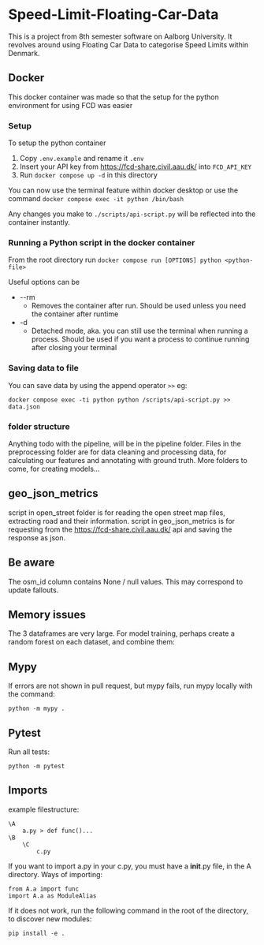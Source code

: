 # Speed-Limit-Floating-Car-Data
This is a project from 8th semester software on Aalborg University. It revolves around using Floating Car Data to categorise Speed Limits within Denmark.

## Docker

This docker container was made so that the setup for the python environment for using FCD was easier

### Setup

To setup the python container
1. Copy `.env.example` and rename it `.env`
2. Insert your API key from https://fcd-share.civil.aau.dk/ into `FCD_API_KEY`
3. Run `docker compose up -d` in this directory

You can now use the terminal feature within docker desktop or use the command `docker compose exec -it python /bin/bash`

Any changes you make to `./scripts/api-script.py` will be reflected into the container instantly.

### Running a Python script in the docker container

From the root directory run
`docker compose run [OPTIONS] python <python-file>`

Useful options can be
- --rm
    - Removes the container after run. Should be used unless you need the container after runtime
- -d
    - Detached mode, aka. you can still use the terminal when running a process. Should be used if you want a process to continue running after closing your terminal

### Saving data to file

You can save data by using the append operator `>>` eg: 

```
docker compose exec -ti python python /scripts/api-script.py >> data.json
```

### folder structure
Anything todo with the pipeline, will be in the pipeline folder.
Files in the preprocessing folder are for data cleaning and processing data, for calculating our features and annotating with ground truth. 
More folders to come, for creating models...

## geo_json_metrics
script in open_street folder is for reading the open street map files, extracting road and their information.
script in geo_json_metrics is for requesting from the https://fcd-share.civil.aau.dk/ api and saving the response as json. 

## Be aware
The osm_id column contains None / null values. This may correspond to update fallouts.

## Memory issues 
The 3 dataframes are very large. For model training, perhaps create a random forest on each dataset, and combine them:

## Mypy
If errors are not shown in pull request, but mypy fails, run mypy locally with the command:
```
python -m mypy .
```

## Pytest
Run all tests:
```
python -m pytest
```

## Imports
example filestructure:
```
\A
    a.py > def func()...
\B
    \C
        c.py
```
If you want to import a.py in your c.py, you must have a __init__.py file, in the A directory.
Ways of importing:
```
from A.a import func
import A.a as ModuleAlias
```
If it does not work, run the following command in the root of the directory, to discover new modules:
```
pip install -e .
```

